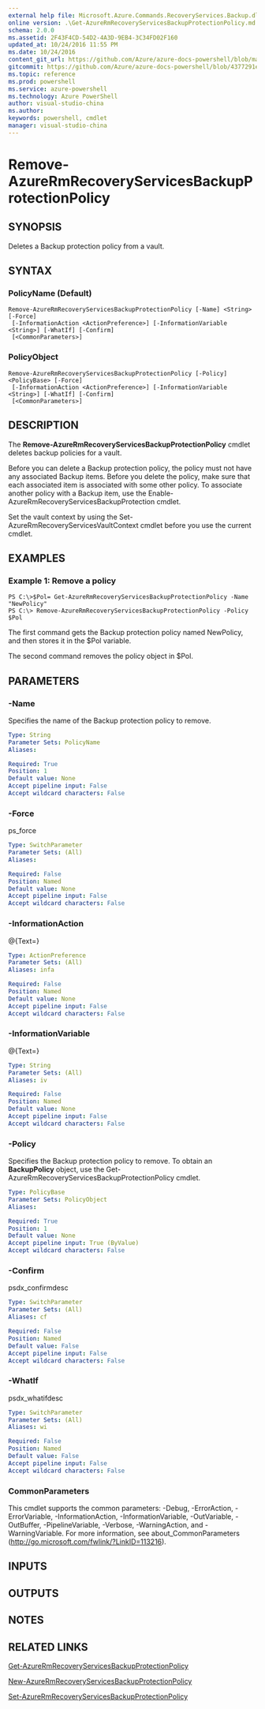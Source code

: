 ```yaml
---
external help file: Microsoft.Azure.Commands.RecoveryServices.Backup.dll-Help.xml
online version: .\Get-AzureRmRecoveryServicesBackupProtectionPolicy.md
schema: 2.0.0
ms.assetid: 2F43F4CD-54D2-4A3D-9EB4-3C34FD02F160
updated_at: 10/24/2016 11:55 PM
ms.date: 10/24/2016
content_git_url: https://github.com/Azure/azure-docs-powershell/blob/master/azureps-cmdlets-docs/ResourceManager/AzureRM.RecoveryServices.Backup/v1.0.4/Remove-AzureRmRecoveryServicesBackupProtectionPolicy.md
gitcommit: https://github.com/Azure/azure-docs-powershell/blob/4377291ee360e58e2c1c5d644155daf6a0279055/azureps-cmdlets-docs/ResourceManager/AzureRM.RecoveryServices.Backup/v1.0.4/Remove-AzureRmRecoveryServicesBackupProtectionPolicy.md
ms.topic: reference
ms.prod: powershell
ms.service: azure-powershell
ms.technology: Azure PowerShell
author: visual-studio-china
ms.author: 
keywords: powershell, cmdlet
manager: visual-studio-china
---
```


# Remove-AzureRmRecoveryServicesBackupProtectionPolicy

## SYNOPSIS
Deletes a Backup protection policy from a vault.

## SYNTAX

### PolicyName (Default)
```
Remove-AzureRmRecoveryServicesBackupProtectionPolicy [-Name] <String> [-Force]
 [-InformationAction <ActionPreference>] [-InformationVariable <String>] [-WhatIf] [-Confirm]
 [<CommonParameters>]
```

### PolicyObject
```
Remove-AzureRmRecoveryServicesBackupProtectionPolicy [-Policy] <PolicyBase> [-Force]
 [-InformationAction <ActionPreference>] [-InformationVariable <String>] [-WhatIf] [-Confirm]
 [<CommonParameters>]
```

## DESCRIPTION
The **Remove-AzureRmRecoveryServicesBackupProtectionPolicy** cmdlet deletes backup policies for a vault.

Before you can delete a Backup protection policy, the policy must not have any associated Backup items.
Before you delete the policy, make sure that each associated item is associated with some other policy.
To associate another policy with a Backup item, use the Enable-AzureRmRecoveryServicesBackupProtection cmdlet.

Set the vault context by using the Set-AzureRmRecoveryServicesVaultContext cmdlet before you use the current cmdlet.

## EXAMPLES

### Example 1: Remove a policy
```
PS C:\>$Pol= Get-AzureRmRecoveryServicesBackupProtectionPolicy -Name "NewPolicy"
PS C:\> Remove-AzureRmRecoveryServicesBackupProtectionPolicy -Policy $Pol
```

The first command gets the Backup protection policy named NewPolicy, and then stores it in the $Pol variable.

The second command removes the policy object in $Pol.

## PARAMETERS

### -Name
Specifies the name of the Backup protection policy to remove.

```yaml
Type: String
Parameter Sets: PolicyName
Aliases: 

Required: True
Position: 1
Default value: None
Accept pipeline input: False
Accept wildcard characters: False
```

### -Force
ps_force

```yaml
Type: SwitchParameter
Parameter Sets: (All)
Aliases: 

Required: False
Position: Named
Default value: None
Accept pipeline input: False
Accept wildcard characters: False
```

### -InformationAction
@{Text=}

```yaml
Type: ActionPreference
Parameter Sets: (All)
Aliases: infa

Required: False
Position: Named
Default value: None
Accept pipeline input: False
Accept wildcard characters: False
```

### -InformationVariable
@{Text=}

```yaml
Type: String
Parameter Sets: (All)
Aliases: iv

Required: False
Position: Named
Default value: None
Accept pipeline input: False
Accept wildcard characters: False
```

### -Policy
Specifies the Backup protection policy to remove.
To obtain an **BackupPolicy** object, use the Get-AzureRmRecoveryServicesBackupProtectionPolicy cmdlet.

```yaml
Type: PolicyBase
Parameter Sets: PolicyObject
Aliases: 

Required: True
Position: 1
Default value: None
Accept pipeline input: True (ByValue)
Accept wildcard characters: False
```

### -Confirm
psdx_confirmdesc

```yaml
Type: SwitchParameter
Parameter Sets: (All)
Aliases: cf

Required: False
Position: Named
Default value: False
Accept pipeline input: False
Accept wildcard characters: False
```

### -WhatIf
psdx_whatifdesc

```yaml
Type: SwitchParameter
Parameter Sets: (All)
Aliases: wi

Required: False
Position: Named
Default value: False
Accept pipeline input: False
Accept wildcard characters: False
```

### CommonParameters
This cmdlet supports the common parameters: -Debug, -ErrorAction, -ErrorVariable, -InformationAction, -InformationVariable, -OutVariable, -OutBuffer, -PipelineVariable, -Verbose, -WarningAction, and -WarningVariable. For more information, see about_CommonParameters (http://go.microsoft.com/fwlink/?LinkID=113216).

## INPUTS

## OUTPUTS

## NOTES

## RELATED LINKS

[Get-AzureRmRecoveryServicesBackupProtectionPolicy](xref:ResourceManager/AzureRM.RecoveryServices.Backup/v1.0.4/Get-AzureRmRecoveryServicesBackupProtectionPolicy.md)

[New-AzureRmRecoveryServicesBackupProtectionPolicy](xref:ResourceManager/AzureRM.RecoveryServices.Backup/v1.0.4/New-AzureRmRecoveryServicesBackupProtectionPolicy.md)

[Set-AzureRmRecoveryServicesBackupProtectionPolicy](xref:ResourceManager/AzureRM.RecoveryServices.Backup/v1.0.4/Set-AzureRmRecoveryServicesBackupProtectionPolicy.md)


